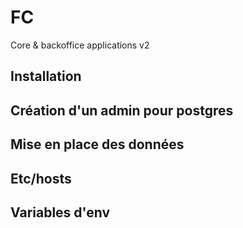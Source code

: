 # FC
Core & backoffice applications v2

## Installation


## Création d'un admin pour postgres


## Mise en place des données 


## Etc/hosts


## Variables d'env 

